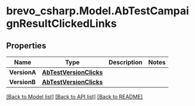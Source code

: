 # brevo_csharp.Model.AbTestCampaignResultClickedLinks
## Properties

Name | Type | Description | Notes
------------ | ------------- | ------------- | -------------
**VersionA** | [**AbTestVersionClicks**](AbTestVersionClicks.md) |  | 
**VersionB** | [**AbTestVersionClicks**](AbTestVersionClicks.md) |  | 

[[Back to Model list]](../README.md#documentation-for-models) [[Back to API list]](../README.md#documentation-for-api-endpoints) [[Back to README]](../README.md)

